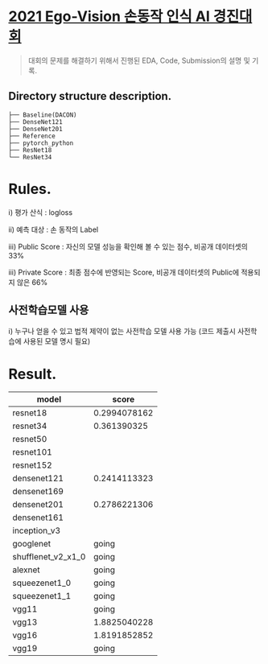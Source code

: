 # [2021 Ego-Vision 손동작 인식 AI 경진대회](https://dacon.io/competitions/official/235805/overview/description)

> 대회의 문제를 해결하기 위해서 진행된 EDA, Code, Submission의 설명 및 기록.

## Directory structure description.

```Egp-Vision
├── Baseline(DACON)
├── DenseNet121
├── DenseNet201
├── Reference
├── pytorch_python
├── ResNet18
└── ResNet34
```

# Rules.

ⅰ) 	평가 산식 : logloss

ⅱ) 	예측 대상 : 손 동작의 Label

ⅲ) 	Public Score : 자신의 모델 성능을 확인해 볼 수 있는 점수, 비공개 데이터셋의 33%

ⅲ) 	Private Score : 최종 점수에 반영되는 Score, 비공개 데이터셋의 Public에 적용되지 않은 66%



## 사전학습모델 사용

ⅰ)	누구나 얻을 수 있고 법적 제약이 없는 사전학습 모델 사용 가능 (코드 제출시 사전학습에 사용된 모델 명시 필요)

# Result.

| model              | score        |
| ------------------ | ------------ |
| resnet18           | 0.2994078162 |
| resnet34           | 0.361390325  |
| resnet50           |              |
| resnet101          |              |
| resnet152          |              |
| densenet121        | 0.2414113323 |
| densenet169        |              |
| densenet201        | 0.2786221306 |
| densenet161        |              |
| inception_v3       |              |
| googlenet          | going        |
| shufflenet_v2_x1_0 | going        |
| alexnet            | going        |
| squeezenet1_0      | going        |
| squeezenet1_1      | going        |
| vgg11              | going        |
| vgg13              | 1.8825040228 |
| vgg16              | 1.8191852852 |
| vgg19              | going        |

